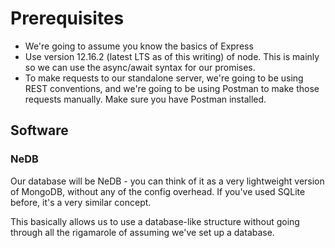 # Prerequisites

- We're going to assume you know the basics of Express
- Use version 12.16.2 (latest LTS as of this writing) of node. This is mainly so we can use the async/await syntax for our promises.
- To make requests to our standalone server, we're going to be using REST conventions, and we're going to be using Postman to make those requests manually. Make sure you have Postman installed.

## Software

### NeDB

Our database will be NeDB - you can think of it as a very lightweight version of MongoDB, without any of the config overhead. If you've used SQLite before, it's a very similar concept.

This basically allows us to use a database-like structure without going through all the rigamarole of assuming we've set up a database.
